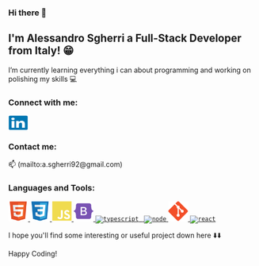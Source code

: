 ### Hi there 👋
## I'm Alessandro Sgherri a Full-Stack Developer from Italy! :grin:	

I’m currently learning everything i can about programming and working on polishing my skills :computer:

<p align="left">
<h3 align="left">Connect with me:</h3>
<a href="https://www.linkedin.com/in/alessandro-sgherri-a7523b22b/" target="blank"><img align="center" src="https://raw.githubusercontent.com/devicons/devicon/master/icons/linkedin/linkedin-original.svg" alt="devesh-kumar-singh-b43580136" height="30" width="40" /> </a>
</p>

<h3 align="left">Contact me:</h3>
📫 (mailto:a.sgherri92@gmail.com)

<h3 align="left">Languages and Tools:</h3>
<p align="left">  
    <a href="https://www.w3.org/html/" target="_blank"> 
        <code><img src="https://raw.githubusercontent.com/devicons/devicon/master/icons/html5/html5-original.svg" alt="html5" width="40" height="40"/></code> 
    </a>  
    <a href="https://www.w3schools.com/css/" target="_blank"> 
        <code><img src="https://raw.githubusercontent.com/devicons/devicon/master/icons/css3/css3-original.svg" alt="css3" width="40" height="40"/></code>  
    </a> 
    <a href="https://developer.mozilla.org/en-US/docs/Web/JavaScript" target="_blank"> 
        <code><img src="https://raw.githubusercontent.com/devicons/devicon/master/icons/javascript/javascript-plain.svg" alt="javascript" width="40" height="40"/></code>  
    </a>
    <a href="https://getbootstrap.com" target="_blank"> 
        <code><img src="https://raw.githubusercontent.com/devicons/devicon/master/icons/bootstrap/bootstrap-plain.svg" alt="bootstrap" width="40" height="40"/></code> 
    </a> 
    <a href="https://www.typescriptlang.org/" target="_blank"> 
        <code><img src="https://img.icons8.com/color/344/typescript.png" alt="typescript" width="40" height="40"/> </code> 
    </a> 
    <a href="https://nodejs.org/it/" target="_blank"> 
        <code><img src="https://img.icons8.com/color/344/nodejs.png" alt="node" width="40" height="40"/></code>  
    </a>
    <a href="https://git-scm.com/" target="_blank"> 
        <code><img src="https://raw.githubusercontent.com/devicons/devicon/master/icons/git/git-original.svg" alt="git" width="40" height="40"/></code>  
    </a> 
    <a href="https://it.reactjs.org/" target="_blank"> 
        <code><img src="https://img.icons8.com/plasticine/344/react.png" alt="react" width="40" height="40"/></code>  
    </a> 
</p>

I hope you'll find some interesting or useful project down here :arrow_down::arrow_down:

Happy Coding!
